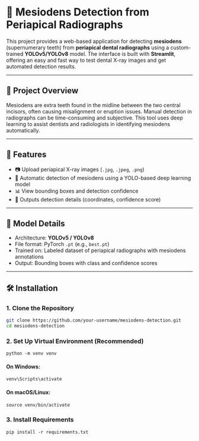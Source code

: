 # 🦷 Mesiodens Detection from Periapical Radiographs

This project provides a web-based application for detecting **mesiodens** (supernumerary teeth) from **periapical dental radiographs** using a custom-trained **YOLOv5/YOLOv8** model. The interface is built with **Streamlit**, offering an easy and fast way to test dental X-ray images and get automated detection results.

---

## 🔬 Project Overview

Mesiodens are extra teeth found in the midline between the two central incisors, often causing misalignment or eruption issues. Manual detection in radiographs can be time-consuming and subjective. This tool uses deep learning to assist dentists and radiologists in identifying mesiodens automatically.

---

## 🚀 Features

- 📷 Upload periapical X-ray images (`.jpg`, `.jpeg`, `.png`)
- 🤖 Automatic detection of mesiodens using a YOLO-based deep learning model
- 📊 View bounding boxes and detection confidence
- 🧾 Outputs detection details (coordinates, confidence score)

---

## 🧠 Model Details

- Architecture: **YOLOv5 / YOLOv8**
- File format: PyTorch `.pt` (e.g., `best.pt`)
- Trained on: Labeled dataset of periapical radiographs with mesiodens annotations
- Output: Bounding boxes with class and confidence scores

---

## 🛠️ Installation

### 1. Clone the Repository

```bash
git clone https://github.com/your-username/mesiodens-detection.git
cd mesiodens-detection
```
### 2. Set Up Virtual Environment (Recommended)

```
python -m venv venv
```

#### On Windows:

```
venv\Scripts\activate
```
#### On macOS/Linux:

```
source venv/bin/activate
```

### 3. Install Requirements

```
pip install -r requirements.txt
```